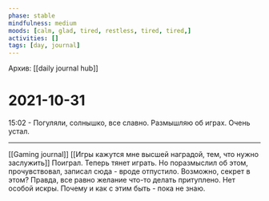 ```yaml
---
phase: stable
mindfulness: medium
moods: [calm, glad, tired, restless, tired, tired,]
activities: []
tags: [day, journal]
---
```

Архив: [[daily journal hub]]
# 2021-10-31

15:02 - Погуляли, солнышко, все славно. Размышляю об играх. Очень устал.
***
[[Gaming journal]]
[[Игры кажутся мне высшей наградой, тем, что нужно заслужить]]
Поиграл. Теперь тянет играть.
Но поразмыслил об этом, прочувствовал, записал сюда - вроде отпустило.
Возможно, секрет в этом?
Правда, все равно желание что-то делать притуплено. Нет особой искры. Почему и как с этим быть - пока не знаю.